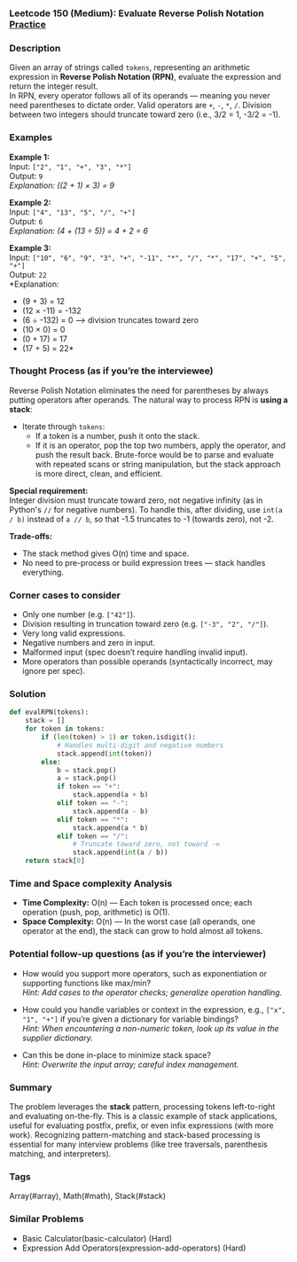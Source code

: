 ### Leetcode 150 (Medium): Evaluate Reverse Polish Notation [Practice](https://leetcode.com/problems/evaluate-reverse-polish-notation)

### Description  
Given an array of strings called `tokens`, representing an arithmetic expression in **Reverse Polish Notation (RPN)**, evaluate the expression and return the integer result.  
In RPN, every operator follows all of its operands — meaning you never need parentheses to dictate order. Valid operators are `+`, `-`, `*`, `/`. Division between two integers should truncate toward zero (i.e., 3/2 = 1, -3/2 = -1).

### Examples  

**Example 1:**  
Input: `["2", "1", "+", "3", "*"]`  
Output: `9`  
*Explanation: ((2 + 1) × 3) = 9*

**Example 2:**  
Input: `["4", "13", "5", "/", "+"]`  
Output: `6`  
*Explanation: (4 + (13 ÷ 5)) = 4 + 2 = 6*

**Example 3:**  
Input: `["10", "6", "9", "3", "+", "-11", "*", "/", "*", "17", "+", "5", "+"]`  
Output: `22`  
*Explanation:  
- (9 + 3) = 12  
- (12 × -11) = -132  
- (6 ÷ -132) = 0 ⟶ division truncates toward zero  
- (10 × 0) = 0  
- (0 + 17) = 17  
- (17 + 5) = 22*

### Thought Process (as if you’re the interviewee)  
Reverse Polish Notation eliminates the need for parentheses by always putting operators after operands. The natural way to process RPN is **using a stack**:
- Iterate through `tokens`:
  - If a token is a number, push it onto the stack.
  - If it is an operator, pop the top two numbers, apply the operator, and push the result back.
Brute-force would be to parse and evaluate with repeated scans or string manipulation, but the stack approach is more direct, clean, and efficient.

**Special requirement:**  
Integer division must truncate toward zero, not negative infinity (as in Python's `//` for negative numbers). To handle this, after dividing, use `int(a / b)` instead of `a // b`, so that -1.5 truncates to -1 (towards zero), not -2.

**Trade-offs:**  
- The stack method gives O(n) time and space.  
- No need to pre-process or build expression trees — stack handles everything.

### Corner cases to consider  
- Only one number (e.g. `["42"]`).
- Division resulting in truncation toward zero (e.g. `["-3", "2", "/"]`).
- Very long valid expressions.
- Negative numbers and zero in input.
- Malformed input (spec doesn’t require handling invalid input).
- More operators than possible operands (syntactically incorrect, may ignore per spec).

### Solution

```python
def evalRPN(tokens):
    stack = []
    for token in tokens:
        if (len(token) > 1) or token.isdigit():
            # Handles multi-digit and negative numbers
            stack.append(int(token))
        else:
            b = stack.pop()
            a = stack.pop()
            if token == "+":
                stack.append(a + b)
            elif token == "-":
                stack.append(a - b)
            elif token == "*":
                stack.append(a * b)
            elif token == "/":
                # Truncate toward zero, not toward -∞
                stack.append(int(a / b))
    return stack[0]
```

### Time and Space complexity Analysis  

- **Time Complexity:** O(n) — Each token is processed once; each operation (push, pop, arithmetic) is O(1).
- **Space Complexity:** O(n) — In the worst case (all operands, one operator at the end), the stack can grow to hold almost all tokens.

### Potential follow-up questions (as if you’re the interviewer)  

- How would you support more operators, such as exponentiation or supporting functions like max/min?  
  *Hint: Add cases to the operator checks; generalize operation handling.*

- How could you handle variables or context in the expression, e.g., `["x", "1", "+"]` if you’re given a dictionary for variable bindings?  
  *Hint: When encountering a non-numeric token, look up its value in the supplier dictionary.*

- Can this be done in-place to minimize stack space?  
  *Hint: Overwrite the input array; careful index management.*

### Summary
The problem leverages the **stack** pattern, processing tokens left-to-right and evaluating on-the-fly. This is a classic example of stack applications, useful for evaluating postfix, prefix, or even infix expressions (with more work). Recognizing pattern-matching and stack-based processing is essential for many interview problems (like tree traversals, parenthesis matching, and interpreters).

### Tags
Array(#array), Math(#math), Stack(#stack)

### Similar Problems
- Basic Calculator(basic-calculator) (Hard)
- Expression Add Operators(expression-add-operators) (Hard)